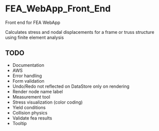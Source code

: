 # FEA_WebApp_Front_End
Front end for FEA WebApp

Calculates stress and nodal displacements for a frame or truss structure using finite element analysis

## TODO
* Documentation
* AWS
* Error handling
* Form validation
* Undo/Redo not reflected on DataStore only on rendering
* Render node name label
* Measurement tool
* Stress visualization (color coding)
* Yield conditions
* Collision physics
* Validate fea results
* Tooltip